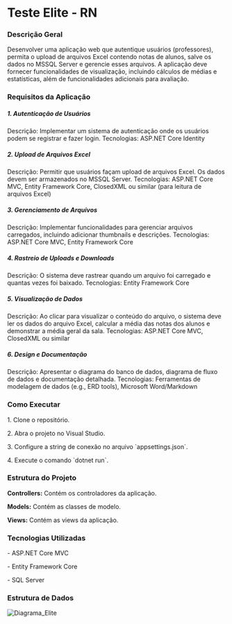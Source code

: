 # Teste Elite - RN
<h3>Descrição Geral</h3>
Desenvolver uma aplicação web que autentique usuários (professores), permita o upload de arquivos Excel contendo notas de alunos, salve os dados no MSSQL Server e gerencie esses arquivos. A aplicação deve fornecer funcionalidades de visualização, incluindo cálculos de médias e estatísticas, além de funcionalidades adicionais para avaliação.

<h3>Requisitos da Aplicação</h3>
  
<h5>1. Autenticação de Usuários</h5>
Descrição: Implementar um sistema de autenticação onde os usuários podem se registrar e fazer login.
Tecnologias: ASP.NET Core Identity
  
<h5>2. Upload de Arquivos Excel</h5>
Descrição: Permitir que usuários façam upload de arquivos Excel. Os dados devem ser armazenados no MSSQL Server.
Tecnologias: ASP.NET Core MVC, Entity Framework Core, ClosedXML ou similar (para leitura de arquivos Excel)

<h5>3. Gerenciamento de Arquivos</h5>
Descrição: Implementar funcionalidades para gerenciar arquivos carregados, incluindo adicionar thumbnails e descrições.
Tecnologias: ASP.NET Core MVC, Entity Framework Core

<h5>4. Rastreio de Uploads e Downloads</h5>
Descrição: O sistema deve rastrear quando um arquivo foi carregado e quantas vezes foi baixado.
Tecnologias: Entity Framework Core

<h5>5. Visualização de Dados</h5>
Descrição: Ao clicar para visualizar o conteúdo do arquivo, o sistema deve ler os dados do arquivo Excel, calcular a média das notas dos alunos e demonstrar a média geral da sala.
Tecnologias: ASP.NET Core MVC, ClosedXML ou similar

<h5>6. Design e Documentação</h5>
Descrição: Apresentar o diagrama do banco de dados, diagrama de fluxo de dados e documentação detalhada.
Tecnologias: Ferramentas de modelagem de dados (e.g., ERD tools), Microsoft Word/Markdown

<h3>Como Executar</h3>
<p>1. Clone o repositório.</p>
<p>2. Abra o projeto no Visual Studio.</p>
<p>3. Configure a string de conexão no arquivo `appsettings.json`.</p>
<p>4. Execute o comando `dotnet run`.</p>

<h3>Estrutura do Projeto</h3>
<p><b>Controllers:</b> Contém os controladores da aplicação.</p>
<p><b>Models:</b> Contém as classes de modelo.</p>
<p><b>Views:</b> Contém as views da aplicação.</p>

<h3>Tecnologias Utilizadas</h3>
<p>- ASP.NET Core MVC</p>
<p>- Entity Framework Core</p>
<p>- SQL Server</p>

<h3>Estrutura de Dados</h3>

![Diagrama_Elite](https://github.com/user-attachments/assets/31fa6f8b-d091-40c1-b4f6-3c7d9440cb2e)


